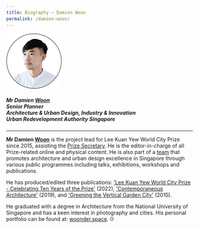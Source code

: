 ```yaml
---
title: Biography — Damien Woon
permalink: /damien-woon/
---
```


<div style="width:150px"><img src="/images/secretariat/damien-woon.png" alt="Damien Woon" /></div>

##### **Mr Damien <u>Woon</u>** <br> Senior Planner <br> Architecture & Urban Design, Industry & Innovation <br> Urban Redevelopment Authority Singapore

---

**Mr Damien <u>Woon</u>** is the project lead for Lee Kuan Yew World City Prize since 2015, assisting the [Prize Secretary](/yap-lay-bee/). He is the editor-in-charge of all Prize-related online and physical content. He is also part of a [team](https://www.facebook.com/AUDEonline/) that promotes architecture and urban design excellence in Singapore through various public programmes including talks, exhibitions, workshops and publications. 

He has produced/edited three publications: ['Lee Kuan Yew World City Prize - Celebrating Ten Years of the Prize'](/resources/news/new-ebook/) (2022), ['Contemporaneous Architecture'](https://www.ura.gov.sg/Corporate/Resources/Publications/Books/Book-Details/ContemporaneousArchitecture-regular) (2019), and ['Greening the Vertical Garden City'](https://www.ura.gov.sg/Corporate/Resources/Publications/Books/Book-Details/2015-11_greening_the_vertical_garden_city) (2015). 

He graduated with a degree in Architecture from the National University of Singapore and has a keen interest in photography and cities. His personal portfolio can be found at: [woonder.space](https://woonder.space/). **<font color="#967942">O</font>**
